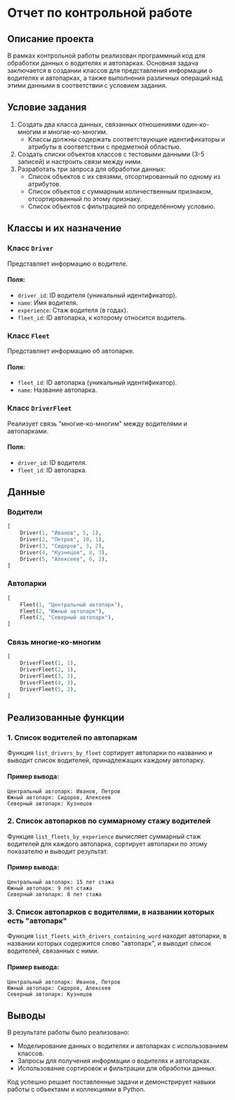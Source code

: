 # Отчет по контрольной работе

## Описание проекта

В рамках контрольной работы реализован программный код для обработки данных о водителях и автопарках. Основная задача заключается в создании классов для представления информации о водителях и автопарках, а также выполнения различных операций над этими данными в соответствии с условием задания.

## Условие задания

1. Создать два класса данных, связанных отношениями один-ко-многим и многие-ко-многим.
   - Классы должны содержать соответствующие идентификаторы и атрибуты в соответствии с предметной областью.
2. Создать списки объектов классов с тестовыми данными (3-5 записей) и настроить связи между ними.
3. Разработать три запроса для обработки данных:
   - Список объектов с их связями, отсортированный по одному из атрибутов.
   - Список объектов с суммарным количественным признаком, отсортированный по этому признаку.
   - Список объектов с фильтрацией по определённому условию.

## Классы и их назначение

### Класс `Driver`
Представляет информацию о водителе.

#### Поля:
- `driver_id`: ID водителя (уникальный идентификатор).
- `name`: Имя водителя.
- `experience`: Стаж водителя (в годах).
- `fleet_id`: ID автопарка, к которому относится водитель.

### Класс `Fleet`
Представляет информацию об автопарке.

#### Поля:
- `fleet_id`: ID автопарка (уникальный идентификатор).
- `name`: Название автопарка.

### Класс `DriverFleet`
Реализует связь "многие-ко-многим" между водителями и автопарками.

#### Поля:
- `driver_id`: ID водителя.
- `fleet_id`: ID автопарка.

## Данные

### Водители
```python
[
    Driver(1, "Иванов", 5, 1),
    Driver(2, "Петров", 10, 1),
    Driver(3, "Сидоров", 3, 2),
    Driver(4, "Кузнецов", 8, 3),
    Driver(5, "Алексеев", 6, 2),
]
```

### Автопарки
```python
[
    Fleet(1, "Центральный автопарк"),
    Fleet(2, "Южный автопарк"),
    Fleet(3, "Северный автопарк"),
]
```

### Связь многие-ко-многим
```python
[
    DriverFleet(1, 1),
    DriverFleet(2, 1),
    DriverFleet(3, 2),
    DriverFleet(4, 3),
    DriverFleet(5, 2),
]
```

## Реализованные функции

### 1. Список водителей по автопаркам
Функция `list_drivers_by_fleet` сортирует автопарки по названию и выводит список водителей, принадлежащих каждому автопарку.

#### Пример вывода:
```
Центральный автопарк: Иванов, Петров
Южный автопарк: Сидоров, Алексеев
Северный автопарк: Кузнецов
```

### 2. Список автопарков по суммарному стажу водителей
Функция `list_fleets_by_experience` вычисляет суммарный стаж водителей для каждого автопарка, сортирует автопарки по этому показателю и выводит результат.

#### Пример вывода:
```
Центральный автопарк: 15 лет стажа
Южный автопарк: 9 лет стажа
Северный автопарк: 8 лет стажа
```

### 3. Список автопарков с водителями, в названии которых есть "автопарк"
Функция `list_fleets_with_drivers_containing_word` находит автопарки, в названии которых содержится слово "автопарк", и выводит список водителей, связанных с ними.

#### Пример вывода:
```
Центральный автопарк: Иванов, Петров
Южный автопарк: Сидоров, Алексеев
Северный автопарк: Кузнецов
```

## Выводы
В результате работы было реализовано:
- Моделирование данных о водителях и автопарках с использованием классов.
- Запросы для получения информации о водителях и автопарках.
- Использование сортировок и фильтрации для обработки данных.

Код успешно решает поставленные задачи и демонстрирует навыки работы с объектами и коллекциями в Python.
